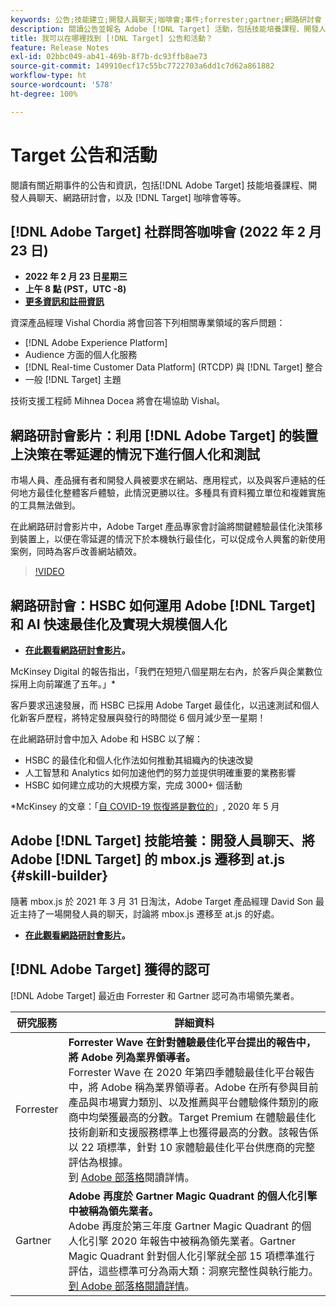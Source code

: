 ```yaml
---
keywords: 公告;技能建立;開發人員聊天;咖啡會;事件;forrester;gartner;網路研討會
description: 閱讀公告並報名 Adobe [!DNL Target] 活動，包括技能培養課程、開發人員與產品經理聊天、網路研討會等。
title: 我可以在哪裡找到 [!DNL Target] 公告和活動？
feature: Release Notes
exl-id: 02bbc049-ab41-469b-8f7b-dc93ffb8ae73
source-git-commit: 149910ecf17c55bc7722703a6dd1c7d62a861882
workflow-type: ht
source-wordcount: '578'
ht-degree: 100%

---
```


# Target 公告和活動

閱讀有關近期事件的公告和資訊，包括[!DNL Adobe Target] 技能培養課程、開發人員聊天、網路研討會，以及 [!DNL Target] 咖啡會等等。

## [!DNL Adobe Target] 社群問答咖啡會 (2022 年 2 月 23 日)

* **2022 年 2 月 23 日星期三**
* **上午 8 點 (PST，UTC -8)**
* **[更多資訊和註冊資訊](https://adobe.ly/3skO6DV)**

資深產品經理 Vishal Chordia 將會回答下列相關專業領域的客戶問題：

* [!DNL Adobe Experience Platform]
* Audience 方面的個人化服務
* [!DNL Real-time Customer Data Platform] (RTCDP) 與 [!DNL Target] 整合
* 一般 [!DNL Target] 主題

技術支援工程師 Mihnea Docea 將會在場協助 Vishal。

## 網路研討會影片：利用 [!DNL Adobe Target] 的裝置上決策在零延遲的情況下進行個人化和測試

市場人員、產品擁有者和開發人員被要求在網站、應用程式，以及與客戶連結的任何地方最佳化整體客戶體驗，此情況更勝以往。多種具有資料獨立單位和複雜實施的工具無法做到。

在此網路研討會影片中，Adobe Target 產品專家會討論將關鍵體驗最佳化決策移到裝置上，以便在零延遲的情況下於本機執行最佳化，可以促成令人興奮的新使用案例，同時為客戶改善網站績效。

>[!VIDEO](https://video.tv.adobe.com/v/328148)

## 網路研討會：HSBC 如何運用 Adobe [!DNL Target] 和 AI 快速最佳化及實現大規模個人化

* **[在此觀看網路研討會影片](https://seminars.adobeconnect.com/ps4ozlg7qfdy/?proto=true)。**

McKinsey Digital 的報告指出，「我們在短短八個星期左右內，於客戶與企業數位採用上向前躍進了五年。」*

客戶要求迅速發展，而 HSBC 已採用 Adobe Target 最佳化，以迅速測試和個人化新客戶歷程，將特定發展與發行的時間從 6 個月減少至一星期！

在此網路研討會中加入 Adobe 和 HSBC 以了解：

* HSBC 的最佳化和個人化作法如何推動其組織內的快速改變
* 人工智慧和 Analytics 如何加速他們的努力並提供明確重要的業務影響
* HSBC 如何建立成功的大規模方案，完成 3000+ 個活動

*McKinsey 的文章：「[自 COVID-19 恢復將是數位的](https://www.mckinsey.com/business-functions/mckinsey-digital/our-insights/the-covid-19-recovery-will-be-digital-a-plan-for-the-first-90-days#)」, 2020 年 5 月

## Adobe [!DNL Target] 技能培養：開發人員聊天、將 Adobe [!DNL Target] 的 mbox.js 遷移到 at.js {#skill-builder}

隨著 mbox.js 於 2021 年 3 月 31 日淘汰，Adobe Target 產品經理 David Son 最近主持了一場開發人員的聊天，討論將 mbox.js 遷移至 at.js 的好處。

* **[在此觀看網路研討會影片](https://seminars.adobeconnect.com/ptdo6mfo6qn6/?proto=true)。**

## [!DNL Adobe Target] 獲得的認可

[!DNL Adobe Target] 最近由 Forrester 和 Gartner 認可為市場領先業者。

| 研究服務 | 詳細資料 |
| --- | --- |
| Forrester | **Forrester Ｗave 在針對體驗最佳化平台提出的報告中，將 Adobe 列為業界領導者。**<br> Forrester Ｗave 在 2020 年第四季體驗最佳化平台報告中，將 Adobe 稱為業界領導者。Adobe 在所有參與目前產品與市場實力類別、以及推薦與平台體驗條件類別的廠商中均榮獲最高的分數。Target Premium 在體驗最佳化技術創新和支援服務標準上也獲得最高的分數。該報告係以 22 項標準，針對 10 家體驗最佳化平台供應商的完整評估為根據。<br>到 [Adobe 部落格](https://blog.adobe.com/en/2020/11/24/adobe-named-leader-in-forrester-wave-report-experience-optimization-platforms.html)閱讀詳情。 |
| Gartner | **Adobe 再度於 Gartner Magic Quadrant 的個人化引擎中被稱為領先業者。**<br> Adobe 再度於第三年度 Gartner Magic Quadrant 的個人化引擎 2020 年報告中被稱為領先業者。Gartner Magic Quadrant 針對個人化引擎就全部 15 項標準進行評估，這些標準可分為兩大類：洞察完整性與執行能力。<br>[到 Adobe 部落格閱讀詳情](https://theblog.adobe.com/adobe-again-named-leader-in-gartner-magic-quadrant-for-personalization-engines/)。 |

